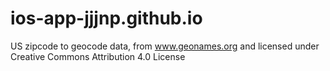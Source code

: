 # ios-app-jjjnp.github.io

US zipcode to geocode data, from www.geonames.org and licensed under Creative Commons Attribution 4.0 License 